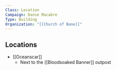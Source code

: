 ```yaml
---
Class: Location
Campaign: Danse Macabre
Type: Building
Organization: "[[Church of Bane]]"
---
```

## Locations

- [[Oceanscar]]
	- Next to the [[Bloodsoaked Banner]] outpost